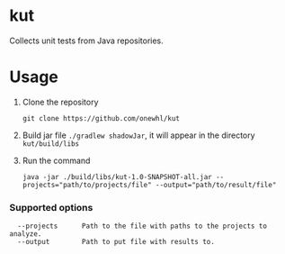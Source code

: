 # kut

Collects unit tests from Java repositories.

# Usage

1. Clone the repository

   ```git clone https://github.com/onewhl/kut```
2. Build jar file ```./gradlew shadowJar```, it will appear in the directory ```kut/build/libs```

3. Run the command

   ```java -jar ./build/libs/kut-1.0-SNAPSHOT-all.jar --projects="path/to/projects/file" --output="path/to/result/file"```

### Supported options

```
  --projects      Path to the file with paths to the projects to analyze.
  --output        Path to put file with results to.
```